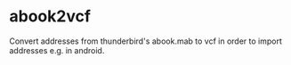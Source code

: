 abook2vcf
=========

Convert addresses from thunderbird's abook.mab to vcf in order to import addresses e.g. in android.
